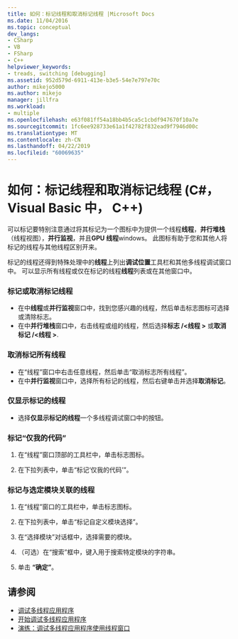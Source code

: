 ```yaml
---
title: 如何：标记线程和取消标记线程 |Microsoft Docs
ms.date: 11/04/2016
ms.topic: conceptual
dev_langs:
- CSharp
- VB
- FSharp
- C++
helpviewer_keywords:
- treads, switching [debugging]
ms.assetid: 952d579d-6911-413e-b3e5-54e7e797e70c
author: mikejo5000
ms.author: mikejo
manager: jillfra
ms.workload:
- multiple
ms.openlocfilehash: e63f081ff54a18bb4b5ca5c1cbdf947670f10a7e
ms.sourcegitcommit: 1fc6ee928733e61a1f42782f832ead9f7946d00c
ms.translationtype: MT
ms.contentlocale: zh-CN
ms.lasthandoff: 04/22/2019
ms.locfileid: "60069635"
---
```

# <a name="how-to-flag-and-unflag-threads-c-visual-basic-c"></a>如何：标记线程和取消标记线程 (C#，Visual Basic 中， C++)

可以标记要特别注意通过将其标记为一个图标中为提供一个线程**线程**，**并行堆栈**（线程视图），**并行监视**，并且**GPU 线程**windows。 此图标有助于您和其他人将标记的线程与其他线程区别开来。

标记的线程还得到特殊处理中的**线程**上列出**调试位置**工具栏和其他多线程调试窗口中。 可以显示所有线程或仅在标记的线程**线程**列表或在其他窗口中。

### <a name="to-flag-or-unflag-a-thread"></a>标记或取消标记线程

- 在中**线程**或**并行监视**窗口中，找到您感兴趣的线程，然后单击标志图标可选择或清除标志。
- 在中**并行堆栈**窗口中，右击线程或组的线程，然后选择**标志 /\<线程 >** 或**取消标记 /\<线程 >**.

### <a name="to-unflag-all-threads"></a>取消标记所有线程

- 在“线程”窗口中右击任意线程，然后单击“取消标志所有线程”。
- 在中**并行监视**窗口中，选择所有标记的线程，然后右键单击并选择**取消标记**。

### <a name="to-display-only-flagged-threads"></a>仅显示标记的线程

- 选择**仅显示标记的线程**一个多线程调试窗口中的按钮。

### <a name="to-flag-just-my-code"></a>标记“仅我的代码”

1. 在“线程”窗口顶部的工具栏中，单击标志图标。

2. 在下拉列表中，单击“标记‘仅我的代码’”。

### <a name="to-flag-threads-that-are-associated-with-selected-modules"></a>标记与选定模块关联的线程

1. 在“线程”窗口的工具栏中，单击标志图标。

2. 在下拉列表中，单击“标记自定义模块选择”。

3. 在“选择模块”对话框中，选择需要的模块。

4. （可选）在“搜索”框中，键入用于搜索特定模块的字符串。

5. 单击 **“确定”**。

## <a name="see-also"></a>请参阅
- [调试多线程应用程序](../debugger/debug-multithreaded-applications-in-visual-studio.md)
- [开始调试多线程应用程序](../debugger/get-started-debugging-multithreaded-apps.md)
- [演练：调试多线程应用程序使用线程窗口](../debugger/how-to-use-the-threads-window.md)